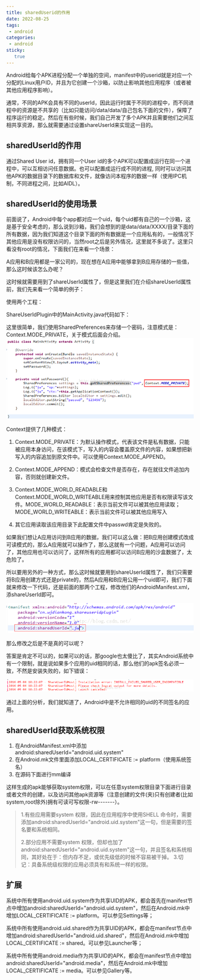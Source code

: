 ```yaml
---
title: sharedUserid的作用
date: 2022-08-25
tags:
 - android
categories: 
 - android
sticky: 
   true
---
```


Android给每个APK进程分配一个单独的空间，manifest中的userid就是对应一个分配的Linux用户ID，并且为它创建一个沙箱，以防止影响其他应用程序（或者被其他应用程序影响）。

通常，不同的APK会具有不同的userId，因此运行时属于不同的进程中，而不同进程中的资源是不共享的（比如只能访问/data/data/自己包名下面的文件），保障了程序运行的稳定。然后在有些时候，我们自己开发了多个APK并且需要他们之间互相共享资源，那么就需要通过设置shareUserId来实现这一目的。

## sharedUserId的作用

通过Shared User id，拥有同一个User id的多个APK可以配置成运行在同一个进程中，可以互相访问任意数据。也可以配置成运行成不同的进程, 同时可以访问其他APK的数据目录下的数据库和文件，就像访问本程序的数据一样（使用IPC机制，不同进程之间，比如AIDL）。

## sharedUserId的使用场景

前面说了，Android中每个app都对应一个uid，每个uid都有自己的一个沙箱，这是基于安全考虑的，那么说到沙箱，我们会想到的是data/data/XXXX/目录下面的所有数据，因为我们知道这个目录下面的所有数据是一个应用私有的，一般情况下其他应用是没有权限访问的，当然root之后是另外情况，这里就不多说了。这里只看没有root的情况，下面我们在来看一个场景：

A应用和B应用都是一家公司的，现在想在A应用中能够拿到B应用存储的一些值，那么这时候该怎么办呢？

这时候就需要用到了shareUserId属性了，但是这里我们在介绍shareUserId属性前，我们先来看一个简单的例子：

使用两个工程：

ShareUserIdPlugin中的MainActivity.java代码如下：

这里很简单，我们使用SharedPreferences来存储一个密码，注意模式是：Context.MODE_PRIVATE，关于模式后面会介绍。
<a data-fancybox title="img" href="https://raw.githubusercontent.com/shug666/image/main/images/708afb2c0bb8d1e1e76a7175700d0be2.png">![img](https://raw.githubusercontent.com/shug666/image/main/images/708afb2c0bb8d1e1e76a7175700d0be2.png)</a>

Context提供了几种模式：

1. Context.MODE_PRIVATE：为默认操作模式，代表该文件是私有数据，只能被应用本身访问，在该模式下，写入的内容会覆盖原文件的内容，如果想把新写入的内容追加到原文件中。可以使用Context.MODE_APPEND。

2. Context.MODE_APPEND：模式会检查文件是否存在，存在就往文件追加内容，否则就创建新文件。
3. Context.MODE_WORLD_READABLE和Context.MODE_WORLD_WRITEABLE用来控制其他应用是否有权限读写该文件。MODE_WORLD_READABLE：表示当前文件可以被其他应用读取；MODE_WORLD_WRITEABLE：表示当前文件可以被其他应用写入
4. 其它应用读取该应用目录下此配置文件中passwd肯定是失败的。

如果我们想让A应用访问到B应用的数据，我们可以这么做：把B应用创建模式改成可读模式的，那么A应用就可以操作了，那么这就有一个问题，A应用可以访问了，其他应用也可以访问了，这样所有的应用都可以访问B应用的沙盒数据了，太危险了。

所以要用另外的一种方式，那么这时候就要用到shareUserId属性了，我们只需要将B应用创建方式还是private的，然后A应用和B应用公用一个uid即可，我们下面就来修改一下代码，还是前面的那两个工程，修改他们的AndroidManifest.xml，添shareUserId即可。

<a data-fancybox title="img" href="https://raw.githubusercontent.com/shug666/image/main/images/353c6073091812b24bab650c6e652cc3.png">![img](https://raw.githubusercontent.com/shug666/image/main/images/353c6073091812b24bab650c6e652cc3.png)</a>

那么修改之后是不是真的可以呢？

答案是肯定不可以的，如果可以的话，那google也太傻比了，其实Android系统中有一个限制，就是说如果多个应用的uid相同的话，那么他们的apk签名必须一致，不然是安装失败的，如下错误：

<a data-fancybox title="img" href="https://raw.githubusercontent.com/shug666/image/main/images/d4228e0cb08922b640fbf7dfda220daf.png">![img](https://raw.githubusercontent.com/shug666/image/main/images/d4228e0cb08922b640fbf7dfda220daf.png)</a>

通过上面的分析，我们就知道了，Android中是不允许相同的uid的不同签名的应用。

## sharedUserId获取系统权限

1. 在AndroidManifest.xml中添加android:sharedUserId="android.uid.system"
2. 在Android.mk文件里面添加LOCAL_CERTIFICATE := platform（使用系统签名）
3. 在源码下面进行mm编译

这样生成的apk能够获取system权限，可以在任意system权限目录下面进行目录或者文件的创建，以及访问其他apk资源等（注意创建的文件(夹)只有创建者(比如system,root除外)拥有可读可写权限-rw-------）。

> 1.有些应用需要system 权限，因此在应用程序中使用SHELL 命令时，需要添加android:sharedUserId="android.uid.system"这一句，但是需要的签名要和系统相同。
>
> 2.部分应用不需要system 权限，但却也加了android:sharedUserId="android.uid.system"这一句，并且签名和系统相同，其好处在于：但内存不足，或优先级低的时候不容易被干掉。
> 3.切记：具备系统级权限的应用必须具有和系统一样的权限。

## 扩展

系统中所有使用android.uid.system作为共享UID的APK，都会首先在manifest节点中增加android:sharedUserId="android.uid.system"，然后在Android.mk中增加LOCAL_CERTIFICATE := platform。可以参见Settings等；

系统中所有使用android.uid.shared作为共享UID的APK，都会在manifest节点中增加android:sharedUserId="android.uid.shared"，然后在Android.mk中增加LOCAL_CERTIFICATE := shared。可以参见Launcher等；

系统中所有使用android.media作为共享UID的APK，都会在manifest节点中增加android:sharedUserId="android.media"，然后在Android.mk中增加LOCAL_CERTIFICATE := media。可以参见Gallery等。
